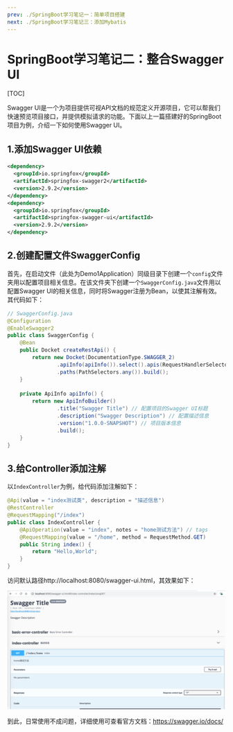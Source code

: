 ```yaml
---
prev: ./SpringBoot学习笔记一：简单项目搭建
next: ./SpringBoot学习笔记三：添加Mybatis
---
```

# SpringBoot学习笔记二：整合Swagger UI

[TOC]

Swagger UI是一个为项目提供可视API文档的规范定义开源项目，它可以帮我们快速预览项目接口，并提供模拟请求的功能。下面以上一篇搭建好的SpringBoot项目为例，介绍一下如何使用Swagger UI。

## 1.添加Swagger UI依赖

```xml
<dependency>
  <groupId>io.springfox</groupId>
  <artifactId>springfox-swagger2</artifactId>
  <version>2.9.2</version>
</dependency>
<dependency>
  <groupId>io.springfox</groupId>
  <artifactId>springfox-swagger-ui</artifactId>
  <version>2.9.2</version>
</dependency>
```

## 2.创建配置文件SwaggerConfig

首先，在启动文件（此处为Demo1Application）同级目录下创建一个`config`文件夹用以配置项目相关信息。在该文件夹下创建一个`SwaggerConfig.java`文件用以配置Swagger UI的相关信息，同时将Swagger注册为Bean，以使其注解有效。其代码如下：

```java
// SwaggerConfig.java
@Configuration
@EnableSwagger2
public class SwaggerConfig {
    @Bean
    public Docket createRestApi() {
        return new Docket(DocumentationType.SWAGGER_2)
                .apiInfo(apiInfo()).select().apis(RequestHandlerSelectors.any())
                .paths(PathSelectors.any()).build();
    }

    private ApiInfo apiInfo() {
        return new ApiInfoBuilder()
                .title("Swagger Title") // 配置项目的Swagger UI标题
                .description("Swagger Description") // 配置描述信息
                .version("1.0.0-SNAPSHOT") // 项目版本信息
                .build();
    }
}
```

## 3.给Controller添加注解

以`IndexController`为例，给代码添加注解如下：

```java
@Api(value = "index测试类", description = "描述信息")
@RestController
@RequestMapping("/index")
public class IndexController {
    @ApiOperation(value = "index", notes = "home测试方法") // tags
    @RequestMapping(value = "/home", method = RequestMethod.GET)
    public String index() {
        return "Hello,World";
    }
}
```

访问默认路径http://localhost:8080/swagger-ui.html，其效果如下：

![image-20200307074831885](../../docs/.vuepress/public/images/image-20200307074831885.png)

到此，日常使用不成问题，详细使用可查看官方文档：https://swagger.io/docs/